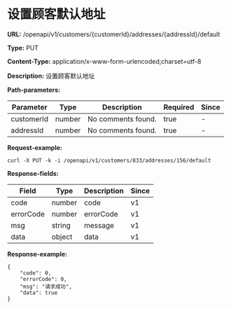 # 设置顾客默认地址

**URL:** /openapi/v1/customers/{customerId}/addresses/{addressId}/default

**Type:** PUT

**Content-Type:** application/x-www-form-urlencoded;charset=utf-8

**Description:** 设置顾客默认地址

**Path-parameters:**

| Parameter  | Type   | Description        | Required | Since |
| ---------- | ------ | ------------------ | -------- | ----- |
| customerId | number | No comments found. | true     | -     |
| addressId  | number | No comments found. | true     | -     |

**Request-example:**

```
curl -X PUT -k -i /openapi/v1/customers/833/addresses/156/default
```

**Response-fields:**

| Field     | Type   | Description | Since |
| --------- | ------ | ----------- | ----- |
| code      | number | code        | v1    |
| errorCode | number | errorCode   | v1    |
| msg       | string | message     | v1    |
| data      | object | data        | v1    |

**Response-example:**

```
{
    "code": 0,
    "errorCode": 0,
    "msg": "请求成功",
    "data": true
}
```
